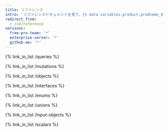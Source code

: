 ```yaml
---
title: リファレンス
intro: 'リファレンスドキュメントを見て、{% data variables.product.prodname_dotcom %}のGraphQL APIスキーマで利用できるデータ型について学んでください。'
redirect_from:
  - /v4/reference
versions:
  free-pro-team: '*'
  enterprise-server: '*'
  github-ae: '*'
---
```


{% link_in_list /queries %}

{% link_in_list /mutations %}

{% link_in_list /objects %}

{% link_in_list /interfaces %}

{% link_in_list /enums %}

{% link_in_list /unions %}

{% link_in_list /input-objects %}

{% link_in_list /scalars %}

